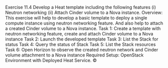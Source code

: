 Exercise 11.4 Develop a Heat template including the following features
(i) Neutron networking
(ii) Attach Cinder volume to a Nova instance.
Overview:
This exercise will help to develop a basic template to deploy a single compute instance using neutron networking
feature. And also help to attach a created Cinder volume to a Nova instance.
Task 1: Create a template with neutron networking feature, create and attach Cinder volume to a Nova instance
Task 2: Launch the developed template
Task 3: List the Stack for status
Task 4: Query the status of Stack
Task 5: List the Stack resources
Task 6: Open Horizon to observe the created neutron network and Cinder volume attachment to a Nova instance
Required Setup:
OpenStack Environment with Deployed Heat Service.
©
